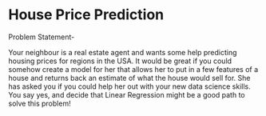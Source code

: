 # House Price Prediction
Problem Statement-

Your neighbour is a real estate agent and wants some help predicting housing prices for regions in the USA. It would be great if you could somehow create a model for her that allows her to put in a few features of a house and returns back an estimate of what the house would sell for.
She has asked you if you could help her out with your new data science skills. You say yes, and decide that Linear Regression might be a good path to solve this problem!
